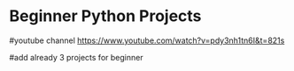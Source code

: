 # Beginner Python Projects

#youtube channel
https://www.youtube.com/watch?v=pdy3nh1tn6I&t=821s

#add already 3 projects for beginner
